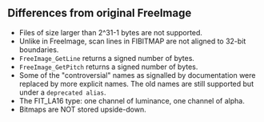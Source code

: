 ## Differences from original FreeImage

- Files of size larger than 2^31-1 bytes are not supported.
- Unlike in FreeImage, scan lines in FIBITMAP are not aligned to 32-bit boundaries.
- `FreeImage_GetLine` returns a signed number of bytes.
- `FreeImage_GetPitch` returns a signed number of bytes.
- Some of the "controversial" names as signalled by documentation were replaced by more explicit names.
  The old names are still supported but under a `deprecated alias`.
- The FIT_LA16 type: one channel of luminance, one channel of alpha.
- Bitmaps are NOT stored upside-down.